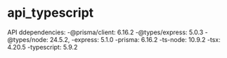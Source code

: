 # api_typescript
API ddependencies:
-@prisma/client: 6.16.2
-@types/express: 5.0.3
-@types/node: 24.5.2,
-express: 5.1.0
-prisma: 6.16.2
-ts-node: 10.9.2
-tsx: 4.20.5
-typescript: 5.9.2